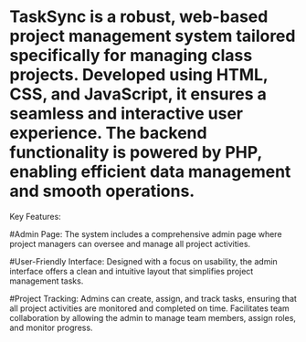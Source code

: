 # TaskSync is a robust, web-based project management system tailored specifically for managing class projects. Developed using HTML, CSS, and JavaScript, it ensures a seamless and interactive user experience. The backend functionality is powered by PHP, enabling efficient data management and smooth operations.

Key Features:

#Admin Page:
          The system includes a comprehensive admin page where project managers can oversee and manage all project activities.

#User-Friendly Interface: 
          Designed with a focus on usability, the admin interface offers a clean and intuitive layout that simplifies project management tasks.

#Project Tracking: 
          Admins can create, assign, and track tasks, ensuring that all project activities are monitored and completed on time.
          Facilitates team collaboration by allowing the admin to manage team members, assign roles, and monitor progress.
